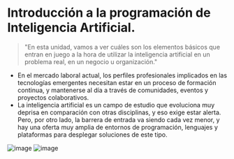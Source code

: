 # Introducción a la programación de Inteligencia Artificial.

> "En esta unidad, vamos a ver cuáles son los elementos básicos que entran en juego a la hora
de utilizar la inteligencia artificial en un problema real, en un negocio u organización."

- En el mercado laboral actual, los perfiles profesionales implicados en las tecnologías emergentes necesitan estar en un proceso de formación continua, y mantenerse al día a través de comunidades, eventos y proyectos colaborativos. 
- La inteligencia artificial es un campo de estudio que evoluciona muy deprisa en comparación con otras disciplinas, y eso exige estar alerta. Pero, por otro lado, la barrera de entrada va siendo cada vez menor, y hay una oferta muy amplia de entornos de programación, lenguajes y plataformas para desplegar soluciones de este tipo.

![image](https://github.com/victoriajm07/IABD/assets/122750285/7be5f3b3-5c84-44b6-9742-21fb52a254ab)
![image](https://github.com/victoriajm07/IABD/assets/122750285/7b762ea2-e122-493c-87d8-de56b9dfcd2f)

